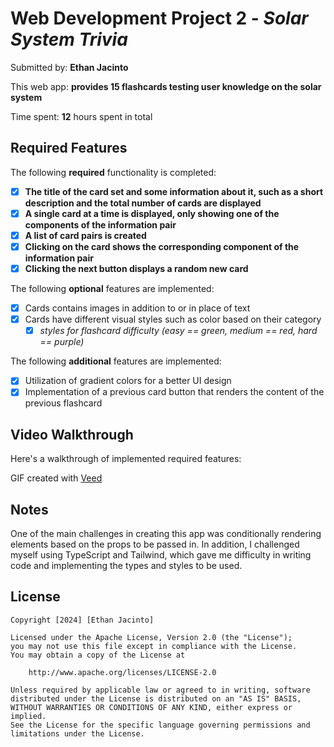 # Web Development Project 2 - _Solar System Trivia_

Submitted by: **Ethan Jacinto**

This web app: **provides 15 flashcards testing user knowledge on the solar system**

Time spent: **12** hours spent in total

## Required Features

The following **required** functionality is completed:

- [x] **The title of the card set and some information about it, such as a short description and the total number of cards are displayed**
- [x] **A single card at a time is displayed, only showing one of the components of the information pair**
- [x] **A list of card pairs is created**
- [x] **Clicking on the card shows the corresponding component of the information pair**
- [x] **Clicking the next button displays a random new card**

The following **optional** features are implemented:

- [x] Cards contains images in addition to or in place of text
- [x] Cards have different visual styles such as color based on their category
  - [x] _styles for flashcard difficulty (easy == green, medium == red, hard == purple)_

The following **additional** features are implemented:

- [x] Utilization of gradient colors for a better UI design
- [x] Implementation of a previous card button that renders the content of the previous flashcard

## Video Walkthrough

Here's a walkthrough of implemented required features:

<!-- Replace this with whatever GIF tool you used! -->

GIF created with [Veed](https://www.veed.io/convert/mp4-to-gif)

<!-- Recommended tools:
[Kap](https://getkap.co/) for macOS
[ScreenToGif](https://www.screentogif.com/) for Windows
[peek](https://github.com/phw/peek) for Linux. -->

## Notes

One of the main challenges in creating this app was conditionally rendering elements based on the props to be passed in. In addition, I challenged myself using TypeScript and Tailwind, which gave me difficulty in writing code and implementing the types and styles to be used.

## License

    Copyright [2024] [Ethan Jacinto]

    Licensed under the Apache License, Version 2.0 (the "License");
    you may not use this file except in compliance with the License.
    You may obtain a copy of the License at

        http://www.apache.org/licenses/LICENSE-2.0

    Unless required by applicable law or agreed to in writing, software
    distributed under the License is distributed on an "AS IS" BASIS,
    WITHOUT WARRANTIES OR CONDITIONS OF ANY KIND, either express or implied.
    See the License for the specific language governing permissions and
    limitations under the License.
